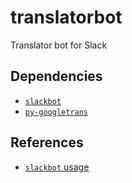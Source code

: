 # translatorbot

Translator bot for Slack

## Dependencies

- [`slackbot`](https://github.com/lins05/slackbot)
- [`py-googletrans`](https://github.com/ssut/py-googletrans)

## References

- [`slackbot` usage](https://github.com/lins05/slackbot/blob/develop/README.md#usage)
